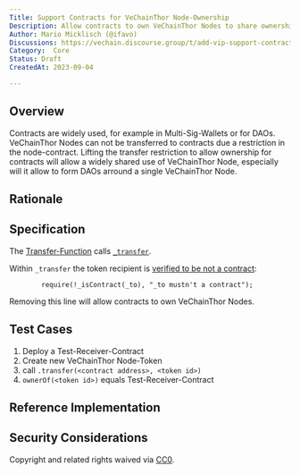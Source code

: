 ```yaml
---
Title: Support Contracts for VeChainThor Node-Ownership
Description: Allow contracts to own VeChainThor Nodes to share ownership or benefits.
Author: Mario Micklisch (@ifavo)
Discussions: https://vechain.discourse.group/t/add-vip-support-contracts-for-vechainthor-node-ownership/50
Category:  Core
Status: Draft
CreatedAt: 2023-09-04

---
```


## Overview

Contracts are widely used, for example in Multi-Sig-Wallets or for DAOs. VeChainThor Nodes can not be transferred to contracts due a restriction in the node-contract. 
Lifting the transfer restriction to allow ownership for contracts will allow a widely shared use of VeChainThor Node, especially will it allow to form DAOs arround a single VeChainThor Node.

  
## Rationale

<!--
  The rationale fleshes out the specification by describing what motivated the design and why particular design decisions were made. It should describe alternate designs that were considered and related work, e.g. how the feature is supported in other languages.
  
  The current placeholder is acceptable for a draft.
  
  TODO: Remove this comment before submitting
-->
  
## Specification

The [Transfer-Function](https://github.com/vechain/ThorNode-contracts/blob/b3e1765ed7b1599b301602a0e0f72587cf24be1b/contracts/XOwnership.sol#L106) calls [`_transfer`]( https://github.com/vechain/ThorNode-contracts/blob/b3e1765ed7b1599b301602a0e0f72587cf24be1b/contracts/XOwnership.sol#L179-L195).

Within `_transfer` the token recipient is [verified to be not a contract](https://github.com/vechain/ThorNode-contracts/blob/b3e1765ed7b1599b301602a0e0f72587cf24be1b/contracts/XOwnership.sol#L183):

```sol
        require(!_isContract(_to), "_to mustn't a contract");
```

Removing this line will allow contracts to own VeChainThor Nodes.

## Test Cases

1. Deploy a Test-Receiver-Contract
2. Create new VeChainThor Node-Token
3. call `.transfer(<contract address>, <token id>)`
4. `ownerOf(<token id>)` equals Test-Receiver-Contract
  
## Reference Implementation
  
<!--
  This section is optional.

  The Reference Implementation section should include a minimal implementation that assists in understanding or implementing this specification. It should not include project build files. The reference implementation is not a replacement for the Specification section, and the proposal should still be understandable without it.
  
  If the reference implementation is too large to reasonably be included inline, then consider adding it as one or more files in `../assets/vip-####/`. External links will not be allowed.

  TODO: Remove this comment before submitting
-->
  
## Security Considerations

<!--
  All VIPs must contain a section that discusses the security implications/considerations relevant to the proposed change. Include information that might be important for security discussions, surfaces risks and can be used throughout the life cycle of the proposal. For example, include security-relevant design decisions, concerns, important discussions, implementation-specific guidance and pitfalls, an outline of threats and risks and how they are being addressed. VIP submissions missing the "Security Considerations" section will be rejected. An VIP cannot proceed to status "Final" without a Security Considerations discussion deemed sufficient by the reviewers.

  The current placeholder is acceptable for a draft.

  TODO: Remove this comment before submitting
-->

Copyright and related rights waived via [CC0](./LICENSE.md).
